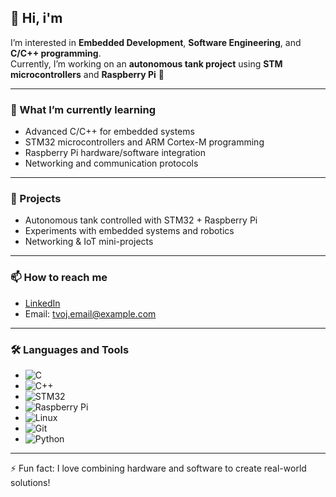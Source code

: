 ## 👋 Hi, i'm 

<!--
**peterkucera96/peterkucera96** is a ✨ _special_ ✨ repository because its `README.md` (this file) appears on your GitHub profile.

Here are some ideas to get you started:

- 🔭 I’m currently working on ...
- 🌱 I’m currently learning ...
- 👯 I’m looking to collaborate on ...
- 🤔 I’m looking for help with ...
- 💬 Ask me about ...
- 📫 How to reach me: ...
- 😄 Pronouns: ...
- ⚡ Fun fact: ...
-->



I’m interested in **Embedded Development**, **Software Engineering**, and **C/C++ programming**.  
Currently, I’m working on an **autonomous tank project** using **STM microcontrollers** and **Raspberry Pi** 🚀  

---

### 🌱 What I’m currently learning
- Advanced C/C++ for embedded systems  
- STM32 microcontrollers and ARM Cortex-M programming  
- Raspberry Pi hardware/software integration  
- Networking and communication protocols  

---

### 🔭 Projects
- Autonomous tank controlled with STM32 + Raspberry Pi  
- Experiments with embedded systems and robotics  
- Networking & IoT mini-projects  

---

### 📫 How to reach me
- [LinkedIn](https://www.linkedin.com/in/...)  
- Email: [tvoj.email@example.com](mailto:tvoj.email@example.com)  

---

### 🛠️ Languages and Tools
- ![C](https://img.shields.io/badge/-C-00599C?style=flat&logo=c&logoColor=white)
- ![C++](https://img.shields.io/badge/-C++-00599C?style=flat&logo=c%2B%2B&logoColor=white)
- ![STM32](https://img.shields.io/badge/-STM32-03234B?style=flat&logo=stmicroelectronics&logoColor=white)
- ![Raspberry Pi](https://img.shields.io/badge/-RaspberryPi-C51A4A?style=flat&logo=raspberrypi&logoColor=white)
- ![Linux](https://img.shields.io/badge/-Linux-FCC624?style=flat&logo=linux&logoColor=black)
- ![Git](https://img.shields.io/badge/-Git-F05032?style=flat&logo=git&logoColor=white)
- ![Python](https://img.shields.io/badge/-Python-3776AB?style=flat&logo=python&logoColor=white)

---

⚡ Fun fact: I love combining hardware and software to create real-world solutions!

